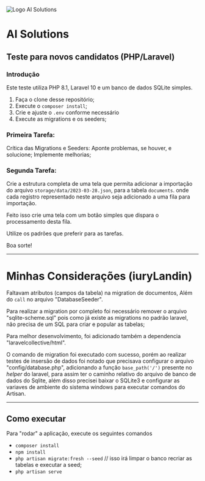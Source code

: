 ![Logo AI Solutions](http://aisolutions.tec.br/wp-content/uploads/sites/2/2019/04/logo.png)

# AI Solutions

## Teste para novos candidatos (PHP/Laravel)

### Introdução

Este teste utiliza PHP 8.1, Laravel 10 e um banco de dados SQLite simples.

1. Faça o clone desse repositório;
1. Execute o `composer install`;
1. Crie e ajuste o `.env` conforme necessário
1. Execute as migrations e os seeders;

### Primeira Tarefa:

Crítica das Migrations e Seeders: Aponte problemas, se houver, e solucione; Implemente melhorias;

### Segunda Tarefa:

Crie a estrutura completa de uma tela que permita adicionar a importação do arquivo `storage/data/2023-03-28.json`, para a tabela `documents`. onde cada registro representado neste arquivo seja adicionado a uma fila para importação.

Feito isso crie uma tela com um botão simples que dispara o processamento desta fila.

Utilize os padrões que preferir para as tarefas.

Boa sorte!

______

# Minhas Considerações (iuryLandin)

Faltavam atributos (campos da tabela) na migration de documentos,
Além do `call` no arquivo "DatabaseSeeder".

Para realizar a migration por completo foi necessário remover o arquivo "sqlite-scheme.sql" pois como já existe as migrations no padrão laravel, não precisa de um SQL para criar e popular as tabelas;

Para melhor desenvolvimento, foi adicionado também a dependencia "laravelcollective/html".

O comando de migration foi executado com sucesso, porém ao realizar testes de insersão de dados foi notado que precisava configurar o arquivo "config/database.php", adicionando a função `base_path('/')` presente no _helper_ do laravel, para assim ter o caminho relativo do arquivo de banco de dados do Sqlite, além disso precisei baixar o SQLite3 e configurar as variaves de ambiente do sistema windows para executar comandos do Artisan.

______

## Como executar

Para "rodar" a aplicação, execute os seguintes comandos
- `composer install`
- `npm install`
- `php artisan migrate:fresh --seed` // isso irá limpar o banco recriar as tabelas e executar a seed;
- `php artisan serve`
